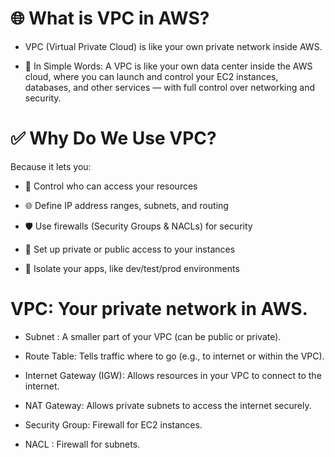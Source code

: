 # 🌐 What is VPC in AWS?
- VPC (Virtual Private Cloud) is like your own private network inside AWS.

- 🧠 In Simple Words:
A VPC is like your own data center inside the AWS cloud, where you can launch and control your EC2 instances, databases, and other services — with full control over networking and security.

# ✅ Why Do We Use VPC?
Because it lets you:

- 🔐 Control who can access your resources

- 🌐 Define IP address ranges, subnets, and routing

- 🛡️ Use firewalls (Security Groups & NACLs) for security

- 🚦 Set up private or public access to your instances

- 🧠 Isolate your apps, like dev/test/prod environments


# VPC: 	Your private network in AWS.

- Subnet :	A smaller part of your VPC (can be public or private).

- Route Table: Tells traffic where to go (e.g., to internet or within the VPC).

- Internet Gateway (IGW):	Allows resources in your VPC to connect to the internet.

- NAT Gateway: Allows private subnets to access the internet securely.

- Security Group:	Firewall for EC2 instances.

- NACL :	Firewall for subnets.
